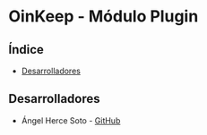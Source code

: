 # OinKeep - Módulo Plugin

## Índice

- [Desarrolladores](#desarrolladores)

## Desarrolladores

- Ángel Herce Soto - [GitHub](https://github.com/Indenaiten)


